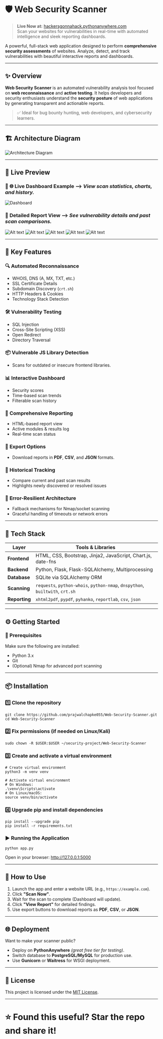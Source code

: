# 🛡️ Web Security Scanner

> **Live Now at:** [hackersgonnahack.pythonanywhere.com](https://hackersgonnahack.pythonanywhere.com)  
> Scan your websites for vulnerabilities in real-time with automated intelligence and sleek reporting dashboards.

A powerful, full-stack web application designed to perform **comprehensive security assessments** of websites. Analyze, detect, and track vulnerabilities with beautiful interactive reports and dashboards.

---

## ✨ Overview

**Web Security Scanner** is an automated vulnerability analysis tool focused on **web reconnaissance** and **active testing**. It helps developers and security enthusiasts understand the **security posture** of web applications by generating transparent and actionable reports.

> ✅ Ideal for bug bounty hunting, web developers, and cybersecurity learners.

---

## 🏗️ Architecture Diagram

![Architecture Diagram](WebScan/Architecture-Diagram.png)

---

## 📸 Live Preview

### 🔹 **🌐 Live Dashboard Example**  -->  *View scan statistics, charts, and history.*

![Dashboard](WebScan/3.png)

### 🔹 **Detailed Report View**  -->  *See vulnerability details and past scan comparisons.*

![Alt text](WebScan/1-1.png) 
![Alt text](WebScan/2-1.png)
![Alt text](WebScan/3-1.png)
![Alt text](WebScan/4-1.png)
![Alt text](WebScan/5-1.png)

---

## 🚀 Key Features

### 🔍 **Automated Reconnaissance**

  * WHOIS, DNS (A, MX, TXT, etc.)
  * SSL Certificate Details
  * Subdomain Discovery (`crt.sh`)
  * HTTP Headers & Cookies
  * Technology Stack Detection

### 🛠️ **Vulnerability Testing**

  * SQL Injection
  * Cross-Site Scripting (XSS)
  * Open Redirect
  * Directory Traversal

### 📦 **Vulnerable JS Library Detection**

  * Scans for outdated or insecure frontend libraries.

### 📊 **Interactive Dashboard**

  * Security scores
  * Time-based scan trends
  * Filterable scan history

### 🧾 **Comprehensive Reporting**

  * HTML-based report view
  * Active modules & results log
  * Real-time scan status

### 📂 **Export Options**

  * Download reports in **PDF**, **CSV**, and **JSON** formats.

### 🔁 **Historical Tracking**

  * Compare current and past scan results
  * Highlights newly discovered or resolved issues

### 🧱 **Error-Resilient Architecture**

  * Fallback mechanisms for Nmap/socket scanning
  * Graceful handling of timeouts or network errors

---

## 🧰 Tech Stack

| Layer         | Tools & Libraries                                                             |
| ------------- | ----------------------------------------------------------------------------- |
| **Frontend**  | HTML, CSS, Bootstrap, Jinja2, JavaScript, Chart.js, date-fns                  |
| **Backend**   | Python, Flask, Flask-SQLAlchemy, Multiprocessing                              |
| **Database**  | SQLite via SQLAlchemy ORM                                                     |
| **Scanning**  | `requests`, `python-whois`, `python-nmap`, `dnspython`, `builtwith`, `crt.sh` |
| **Reporting** | `xhtml2pdf`, `pypdf`, `pyhanko`, `reportlab`, `csv`, `json`                   |

---

## ⚙️ Getting Started

### 🔑 Prerequisites

Make sure the following are installed:

* Python 3.x
* Git
* (Optional) Nmap for advanced port scanning

---

## 📦 Installation
### 1️⃣ Clone the repository

```
git clone https://github.com/prajwalchapke055/Web-Security-Scanner.git
cd Web-Security-Scanner
```

### 2️⃣ Fix permissions (if needed on Linux/Kali)
```
sudo chown -R $USER:$USER ~/security-project/Web-Security-Scanner
```

### 3️⃣ Create and activate a virtual environment
```
# Create virtual environment
python3 -m venv venv

# Activate virtual environment
# On Windows:
.\venv\Scripts\activate
# On Linux/macOS:
source venv/bin/activate
```

### 4️⃣ Upgrade pip and install dependencies
```
pip install --upgrade pip
pip install -r requirements.txt
```

### ▶️ Running the Application

```
python app.py
```

Open in your browser:
http://127.0.0.1:5000

---

## 🧪 How to Use

1. Launch the app and enter a website URL (e.g., `https://example.com`).
2. Click **"Scan Now"**.
3. Wait for the scan to complete (Dashboard will update).
4. Click **"View Report"** for detailed findings.
5. Use export buttons to download reports as **PDF**, **CSV**, or **JSON**.

---

## 🌐 Deployment

Want to make your scanner public?

* Deploy on **PythonAnywhere** *(great free tier for testing)*.
* Switch database to **PostgreSQL/MySQL** for production use.
* Use **Gunicorn** or **Waitress** for WSGI deployment.

---

## 📄 License

This project is licensed under the [MIT License](./LICENSE).

---

# ⭐ Found this useful? Star the repo and share it!
